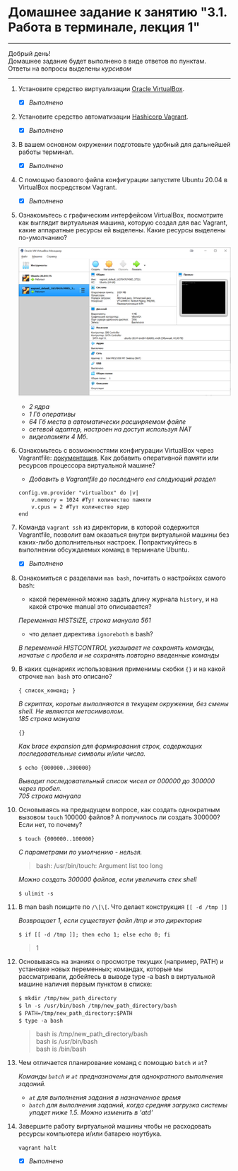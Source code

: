 # Домашнее задание к занятию "3.1. Работа в терминале, лекция 1"

---

Добрый день!  
Домашнее задание будет выполнено в виде ответов по пунктам.  
Ответы на вопросы выделены *курсивом*

---

1. Установите средство виртуализации [Oracle VirtualBox](https://www.virtualbox.org/).

    - [x] *Выполнено*

1. Установите средство автоматизации [Hashicorp Vagrant](https://www.vagrantup.com/).

    - [x] *Выполнено*

1. В вашем основном окружении подготовьте удобный для дальнейшей работы терминал.

    - [x] *Выполнено*

1. С помощью базового файла конфигурации запустите Ubuntu 20.04 в VirtualBox посредством Vagrant.

    - [x] *Выполнено*

1. Ознакомьтесь с графическим интерфейсом VirtualBox, посмотрите как выглядит виртуальная машина, которую создал для вас Vagrant, какие аппаратные ресурсы ей выделены. Какие ресурсы выделены по-умолчанию?

    ![Screenshoot VirtualBox](./devops-netology-0301.png)

    - *2 ядра*  
    - *1 Гб оперативы*  
    - *64 Гб места в автоматически расширяемом файле*  
    - *сетевой адаптер, настроен на доступ используя NAT*  
    - *видеопамяти 4 Мб.*

1. Ознакомьтесь с возможностями конфигурации VirtualBox через Vagrantfile: [документация](https://www.vagrantup.com/docs/providers/virtualbox/configuration.html). Как добавить оперативной памяти или ресурсов процессора виртуальной машине?

    - *Добавить в Vagrantfile до последнего `end` следующий раздел*  

	```
	config.vm.provider "virtualbox" do |v|  
		v.memory = 1024 #Тут количество памяти  
		v.cpus = 2 #Тут количество ядер
	end
	```

1. Команда `vagrant ssh` из директории, в которой содержится Vagrantfile, позволит вам оказаться внутри виртуальной машины без каких-либо дополнительных настроек. Попрактикуйтесь в выполнении обсуждаемых команд в терминале Ubuntu.

    - [x] *Выполнено*

1. Ознакомиться с разделами `man bash`, почитать о настройках самого bash:
    * какой переменной можно задать длину журнала `history`, и на какой строчке manual это описывается?  

	*Переменная HISTSIZE, строка мануала 561*

    * что делает директива `ignoreboth` в bash?  

	*В переменной HISTCONTROL указывает не сохранять команды, начатые с пробела и не сохранять повторно введенные команды*

1. В каких сценариях использования применимы скобки `{}` и на какой строчке `man bash` это описано?

    `{ список_команд; }`

    *В скриптах, коротые выполняются в текущем окружении, без смены shell. Не являются метасимволом.*  
    *185 строка мануала*

    `{}`

    *Как brace expansion для формирования строк, содержащих последовательные символы и/или числа.*

    `$ echo {000000..300000}`

    *Выводит последовательный список чисел от 000000 до 300000 через пробел.*  
    *705 строка мануала*

1. Основываясь на предыдущем вопросе, как создать однократным вызовом `touch` 100000 файлов? А получилось ли создать 300000? Если нет, то почему?

    `$ touch {000000..100000}`

    *С параметрами по умолчению - нельзя.*

    >bash: /usr/bin/touch: Argument list too long

    *Можно создать 300000 файлов, если увеличить стек shell*

    `$ ulimit -s`

1. В man bash поищите по `/\[\[`. Что делает конструкция `[[ -d /tmp ]]`

    *Возвращает 1, если существует файл /tmp и это директория*

    `$ if [[ -d /tmp ]]; then echo 1; else echo 0; fi`

    >1

1. Основываясь на знаниях о просмотре текущих (например, PATH) и установке новых переменных; командах, которые мы рассматривали, добейтесь в выводе type -a bash в виртуальной машине наличия первым пунктом в списке:

    `$ mkdir /tmp/new_path_directory`  
    `$ ln -s /usr/bin/bash /tmp/new_path_directory/bash`  
    `$ PATH=/tmp/new_path_directory:$PATH`  
    `$ type -a bash`

    >bash is /tmp/new_path_directory/bash  
    >bash is /usr/bin/bash  
    >bash is /bin/bash

1. Чем отличается планирование команд с помощью `batch` и `at`?

    *Команды `batch` и `at` предназначены для однократного выполнения заданий.*  
    - *`at` для выполнения задания в назначенное время*  
    -  *`batch` для выполнения заданий, когда средняя загрузка системы упадет ниже 1.5. Можно изменить в 'atd'*

1. Завершите работу виртуальной машины чтобы не расходовать ресурсы компьютера и/или батарею ноутбука.

    `vagrant halt`

    - [x] *Выполнено*
